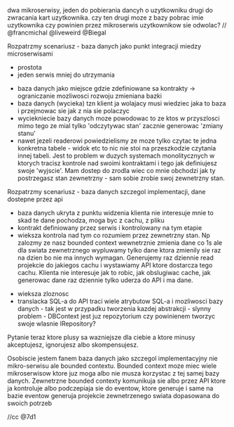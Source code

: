 dwa mikroserwisy, jeden do pobierania dancyh o uzytkowniku drugi do zwracania kart uzytkownika. czy ten drugi moze z bazy pobrac imie uzytkownika czy powinien przez mikroserwis uzytkownikow sie odwolac? // @francmichal @liveweird @Biegal

Rozpatrzmy scenariusz - baza danych jako punkt integracji miedzy microserwisami
+ prostota
+ jeden serwis mniej do utrzymania
- baza danych jako miejsce gdzie zdefiniowane sa kontrakty -> ograniczanie mozliwosci rozwoju zmieniana bazki
- baza danych (wycieka) tzn klient ja wolajacy musi wiedziec jaka to baza i przejmowac sie jak z nia sie polaczyc
- wyciekniecie bazy danych moze powodowac to ze ktos w przyszlosci mimo tego ze mial tylko 'odczytywac stan' zacznie generowac 'zmiany stanu'
- nawet jezeli readerowi powiedzielismy ze moze tylko czytac te jedna konkretna tabele - widok etc to nic nie stoi na przeszkodzie czytania innej tabeli. Jest to problem w duzych systemach monolitycznych w ktorych tracisz kontrole nad swoimi kontraktami i tego jak definiujesz swoje 'wyjscie'. Mam dostep do zrodla wiec co mnie obchodzi jak ty postrzegasz stan zewnetrzny - sam sobie zrobie swoj zewnetrzny stan.

Rozpatrzmy scenariusz - baza danych szczegol implementacji, dane dostepne przez api
+ baza danych ukryta z punktu widzenia klienta nie interesuje mnie to skad te dane pochodza, moga byc z cachu, z pliku 
+ kontrakt definiowany przez serwis i kontrolowany na tym etapie
+ wieksza kontrola nad tym co rozumiem przez zewnetrzny stan. Np zalozmy ze nasz bounded context wewnetrznie zmienia dane co 1s ale dla swiata zewnetrznego wypluwamy tylko dane ktora zmienily sie raz na dzien bo nie ma innych wymagan. Generujemy raz dziennie read projekcie do jakiegos cachu i wystawiamy API ktore dostarcza tego cachu. Klienta nie interesuje jak to robic, jak obslugiwac cache, jak generowac dane raz dziennie tylko uderza do API i ma dane.
- wieksza zloznosc
- translacka SQL-a do API traci wiele atrybutow SQL-a i mozliwosci bazy danych - tak jest w przypadku tworzenia kazdej abstrakcji - slynny problem - DBContext jest juz repozytorium czy powinienem tworzyc swoje wlasnie IRepository?

Pytanie teraz ktore plusy sa wazniejsze dla ciebie a ktore minusy akceptujesz, ignorujesz albo skompensujesz.

Osobiscie jestem fanem baza danych jako szczegol implementacyjny nie mikro-serwisu ale bounded contextu. Bounded context moze miec wiele mikroserwisow ktore juz moga albo nie musza korzystac z tej samej bazy danych. Zewnetrzne bounded contexty komunikuja sie albo przez API ktore ja kontroluje albo podczepiaja sie do eventow, ktore generuje i same na bazie eventow generuja projekcie zewnetrzenego swiata dopasowana do swoich potrzeb

//cc @7d1
